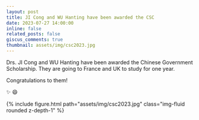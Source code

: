 ```yaml
---
layout: post
title: JI Cong and WU Hanting have been awarded the CSC
date: 2023-07-27 14:00:00
inline: false
related_posts: false
giscus_comments: true
thumbnail: assets/img/csc2023.jpg
---
```


Drs. JI Cong and WU Hanting have been awarded the Chinese Government Scholarship. They are going to France and UK to study for one year. 

Congratulations to them! 

:sparkles: :smile: 



<div class="row">
    <div class="col-sm mt-3 mt-md-0">
        {% include figure.html path="assets/img/csc2023.jpg" class="img-fluid rounded z-depth-1" %}
    </div>

